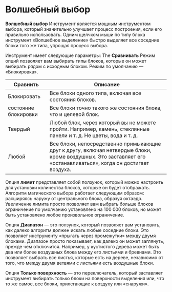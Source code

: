 # Волшебный выбор

**Волшебный выбор** Инструмент является мощным инструментом выбора, который значительно улучшает процесс построения, если его правильно использовать. Одним щелчком мыши по типу блока инструмент «Волшебное выделение» быстро выделяет все соседние блоки того же типа, упрощая процесс выбора.

Инструмент имеет следующие параметры:
The **Сравнивать** Режим опций позволяет вам выбирать типы блоков, которые он может выбирать рядом с исходным блоком. Режим по умолчанию — «Блокировка».

|Сравнить|Описание|
|---|---|
|Блокировать|Все блоки одного типа, включая все состояния блоков.|
|состояние блокировки|Все блоки точно такого же состояния блока, что и целевой блок.|
|Твердый|Любой блок, через который вы не можете пройти. Например, камень, стеклянные панели и т. д. Не цветы, вода и т. д.|
|Любой|Все блоки, непосредственно примыкающие друг к другу, включая нетвердые блоки, кроме воздушных. Это заставляет его «останавливаться», когда он достигает воздуха.|


Опция **лимит** представляет собой ползунок, который можно настроить для установки количества блоков, которые он будет отображать. Алгоритм магического выбора работает следующим образом: расширяясь наружу от центрального блока, образуя октаэдр. Увеличение лимита просто позволяет вам выбрать больше блоков ограничение по умолчанию установлено на 100 000 блоков, но может быть установлено любое произвольное ограничение.

Опция **Диапазон** — это ползунок, который позволяет вам установить, как далеко алгоритм должен искать любые соседние блоки. Это позволяет инструменту «прыгать через промежутки» между двумя блоками. Диапазон просто показывает, как далеко он может заглянуть, прежде чем отключится. Например, у кустистого дерева может быть два или более воздушных блока между его листьями и бревнами. Это позволяет выбрать все листья, которые есть на дереве, независимо от того, что между двумя ветвями с листьями есть воздушные блоки.

Опция **Только поверхность** — это переключатель, который заставляет инструмент выбирать только блоки на поверхности выделения или, что то же самое, все блоки, прилегающие к воздуху или «снаружи».

